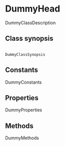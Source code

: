DummyHead
==========================

DummyClassDescription


Class synopsis
----------------------------

```

DummyClassSynopsis

```


Constants
----------------------------

DummyConstants


Properties
----------------------------

DummyProperties


Methods
----------------------------

DummyMethods

